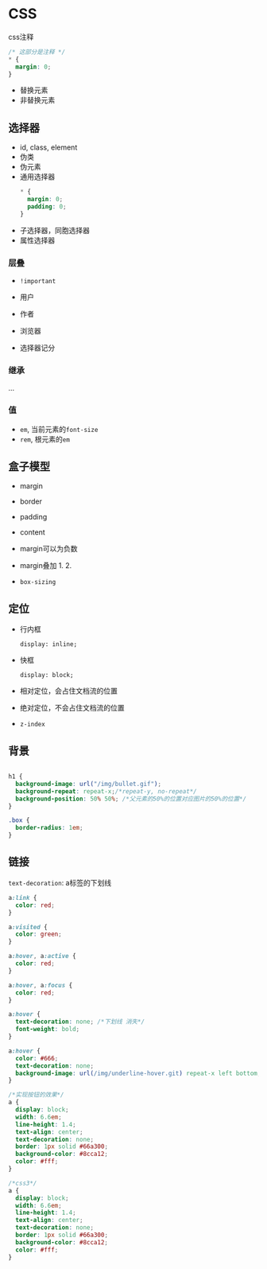 # CSS

css注释
```css
/* 这部分是注释 */
* {
  margin: 0;
}
```

* 替换元素
* 非替换元素

## 选择器

* id, class, element
* 伪类
* 伪元素
* 通用选择器
  ```css
  * {
    margin: 0;
    padding: 0;
  }
  ```
* 子选择器，同胞选择器
* 属性选择器

### 层叠

* `!important`
* 用户
* 作者
* 浏览器


* 选择器记分

### 继承

...

### 值

* `em`, 当前元素的`font-size`
* `rem`, 根元素的`em`

## 盒子模型

* margin
* border
* padding
* content


* margin可以为负数
* margin叠加
  1.
  2.

* `box-sizing`


## 定位
* 行内框
  ```
  display: inline;
  ```
* 快框
  ```
  display: block;
  ```

* 相对定位，会占住文档流的位置
* 绝对定位，不会占住文档流的位置
* `z-index`

## 背景

```css

h1 {
  background-image: url("/img/bullet.gif");
  background-repeat: repeat-x;/*repeat-y, no-repeat*/
  background-position: 50% 50%; /*父元素的50%的位置对应图片的50%的位置*/
}

.box {
  border-radius: 1em;
}

```

## 链接

`text-decoration`: a标签的下划线

```css
a:link {
  color: red;
}

a:visited {
  color: green;
}

a:hover, a:active {
  color: red;
}

a:hover, a:focus {
  color: red;
}

a:hover {
  text-decoration: none; /*下划线 消失*/
  font-weight: bold;
}

a:hover {
  color: #666;
  text-decoration: none;
  background-image: url(/img/underline-hover.git) repeat-x left bottom; /*图片来实现特殊下划线的效果*/
}

/*实现按钮的效果*/
a {
  display: block;
  width: 6.6em;
  line-height: 1.4;
  text-align: center;
  text-decoration: none;
  border: 1px solid #66a300;
  background-color: #8cca12;
  color: #fff;
}

/*css3*/
a {
  display: block;
  width: 6.6em;
  line-height: 1.4;
  text-align: center;
  text-decoration: none;
  border: 1px solid #66a300;
  background-color: #8cca12;
  color: #fff;
}
```
